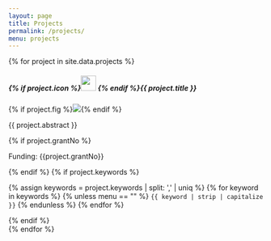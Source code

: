 ```yaml
---
layout: page
title: Projects
permalink: /projects/
menu: projects
---
```


<div class="mb-4">
  <div class="row mb-4">
		{% for project in site.data.projects %}
    <div class="card-group col-12 col-md-6 col-lg-6 col-xl-4">
			<div class="card mb-4">
			  <h5 class="card-header">{% if project.icon %}<img src="../img/{{project.icon}}" width="30px"> {% endif %}{{ project.title }}</h5>
			  <div class="card-body">
          {% if project.fig %}<img src="../img/{{project.fig}}" class="card-img-top">{% endif %}
          <p class="card-text">{{ project.abstract }}</p>
          {% if project.grantNo %}<p class="card-title">Funding: {{project.grantNo}}</p>{% endif %}
          {% if project.keywords %}<p class="card-title">
            {% assign keywords = project.keywords | split: ',' | uniq %}
            {% for keyword in keywords %}
            {% unless menu == "" %}
              <code>{{ keyword | strip | capitalize }}</code>
            {% endunless %}
            {% endfor %}
          </p>{% endif %}
			  </div>
			</div>
    </div>
		{% endfor %}
	</div>
</div>
